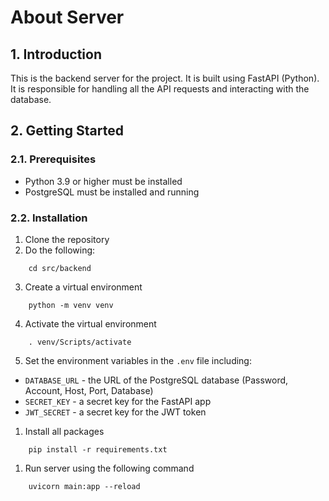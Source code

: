 # About Server
## 1. Introduction
This is the backend server for the project. It is built using FastAPI (Python). It is responsible for handling all the API requests and interacting with the database.
## 2. Getting Started
### 2.1. **Prerequisites**
* Python 3.9 or higher must be installed
* PostgreSQL must be installed and running
### 2.2. **Installation**
1. Clone the repository
2. Do the following:
```Python!=
    cd src/backend
```
3. Create a virtual environment
```Python!=
    python -m venv venv
```
4. Activate the virtual environment
```Python!=
    . venv/Scripts/activate
```
5. Set the environment variables in the `.env` file including:
* `DATABASE_URL` - the URL of the PostgreSQL database (Password, Account, Host, Port, Database)
* `SECRET_KEY` - a secret key for the FastAPI app
* `JWT_SECRET` - a secret key for the JWT token
1. Install all packages
```Python!=
    pip install -r requirements.txt
```
1. Run server using the following command
```Python!=
    uvicorn main:app --reload
```
